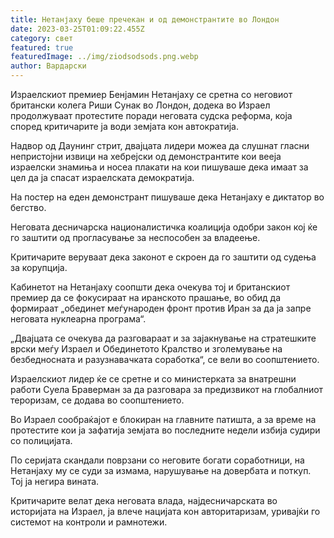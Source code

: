 ```yaml
---
title: Нетанјаху беше пречекан и од демонстрантите во Лондон
date: 2023-03-25T01:09:22.455Z
category: свет
featured: true
featuredImage: ../img/ziodsodsods.png.webp
author: Вардарски
---
```


Израелскиот премиер Бенјамин Нетанјаху се сретна со неговиот британски колега Риши Сунак во Лондон, додека во Израел продолжуваат протестите поради неговата судска реформа, која според критичарите ја води земјата кон автократија.

Надвор од Даунинг стрит, двајцата лидери можеа да слушнат гласни непристојни извици на хебрејски од демонстрантите кои вееја израелски знамиња и носеа плакати на кои пишуваше дека имаат за цел да ја спасат израелската демократија.

На постер на еден демонстрант пишуваше дека Нетанјаху е диктатор во бегство.

Неговата десничарска националистичка коалиција одобри закон кој ќе го заштити од прогласување за неспособен за владеење.

Критичарите веруваат дека законот е скроен да го заштити од судења за корупција.

Кабинетот на Нетанјаху соопшти дека очекува тој и британскиот премиер да се фокусираат на иранското прашање, во обид да формираат „обединет меѓународен фронт против Иран за да ја запре неговата нуклеарна програма“.

„Двајцата се очекува да разговараат и за зајакнување на стратешките врски меѓу Израел и Обединетото Кралство и зголемување на безбедносната и разузнавачката соработка“, се вели во соопштението.

Израелскиот лидер ќе се сретне и со министерката за внатрешни работи Суела Браверман за да разговара за предизвикот на глобалниот тероризам, се додава во соопштението.

Во Израел сообраќајот е блокиран на главните патишта, а за време на протестите кои ја зафатија земјата во последните недели избија судири со полицијата.

По серијата скандали поврзани со неговите богати соработници, на Нетанјаху му се суди за измама, нарушување на довербата и поткуп. Тој ја негира вината.

Критичарите велат дека неговата влада, најдесничарската во историјата на Израел, ја влече нацијата кон авторитаризам, уривајќи го системот на контроли и рамнотежи.
